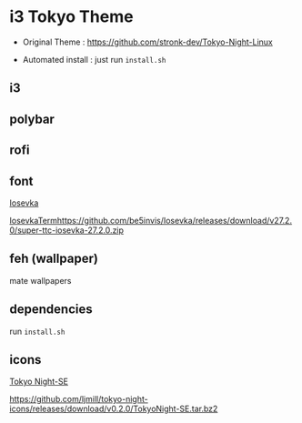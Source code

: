 # i3 Tokyo Theme

- Original Theme : https://github.com/stronk-dev/Tokyo-Night-Linux

- Automated install : just run `install.sh`

## i3


## polybar


## rofi


## font
[Iosevka](https://typeof.net/Iosevka/)

[IosevkaTerm](https://github.com/be5invis/Iosevka/releases/download/v27.2.0/super-ttc-iosevka-27.2.0.zip)https://github.com/be5invis/Iosevka/releases/download/v27.2.0/super-ttc-iosevka-27.2.0.zip

## feh (wallpaper)

mate wallpapers

## dependencies

run `install.sh`

## icons
[Tokyo Night-SE](
https://github.com/ljmill/tokyo-night-icons)

https://github.com/ljmill/tokyo-night-icons/releases/download/v0.2.0/TokyoNight-SE.tar.bz2

